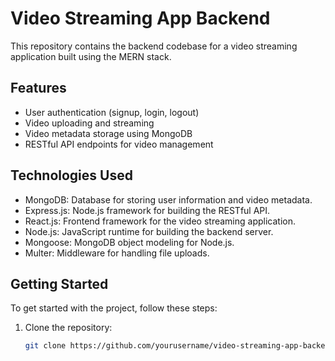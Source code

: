 <h1> Video Streaming App Backend</h1>

This repository contains the backend codebase for a video streaming application built using the MERN stack.

## Features

- User authentication (signup, login, logout)
- Video uploading and streaming
- Video metadata storage using MongoDB
- RESTful API endpoints for video management

## Technologies Used

- MongoDB: Database for storing user information and video metadata.
- Express.js: Node.js framework for building the RESTful API.
- React.js: Frontend framework for the video streaming application.
- Node.js: JavaScript runtime for building the backend server.
- Mongoose: MongoDB object modeling for Node.js.
- Multer: Middleware for handling file uploads.

## Getting Started

To get started with the project, follow these steps:

1. Clone the repository:
   ```bash
   git clone https://github.com/yourusername/video-streaming-app-backend.git
